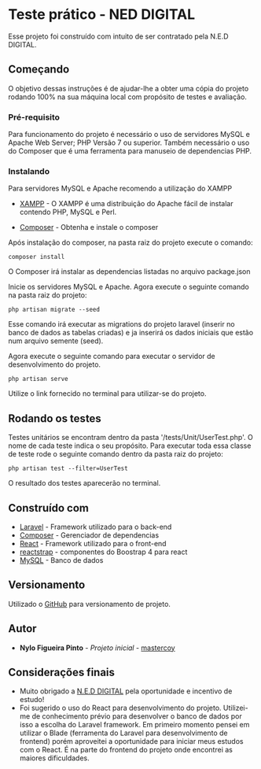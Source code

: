 # Teste prático - NED DIGITAL

Esse projeto foi construído com intuito de ser contratado pela N.E.D DIGITAL.

## Começando

O objetivo dessas instruções é de ajudar-lhe a obter uma cópia do projeto rodando 100% na sua máquina local com
propósito de testes e avaliação.

### Pré-requisito

Para funcionamento do projeto é necessário o uso de servidores MySQL e Apache Web Server; PHP Versão 7 ou superior. Também necessário o uso do Composer que é uma
ferramenta para manuseio de dependencias PHP.

### Instalando

Para servidores MySQL e Apache recomendo a utilização do XAMPP

* [XAMPP](https://www.apachefriends.org/pt_br/download.html) - O XAMPP é uma distribuição do Apache fácil de instalar contendo PHP, MySQL e Perl.

* [Composer](https://getcomposer.org/doc/00-intro.md) - Obtenha e instale o composer

Após instalação do composer, na pasta raiz do projeto execute o comando:

```
composer install
```

O Composer irá instalar as dependencias listadas no arquivo package.json

Inicie os servidores MySQL e Apache. Agora execute o seguinte comando na pasta raiz do projeto:

```
php artisan migrate --seed
```
Esse comando irá executar as migrations do projeto laravel (inserir no banco de dados as tabelas criadas) 
e ja inserirá os dados iniciais que estão num arquivo semente (seed).

Agora execute o seguinte comando para executar o servidor de desenvolvimento do projeto.

```
php artisan serve
```
Utilize o link fornecido no terminal para utilizar-se do projeto.

## Rodando os testes

Testes unitários se encontram dentro da pasta '/tests/Unit/UserTest.php'.
O nome de cada teste indica o seu propósito.
Para executar toda essa classe de teste rode o seguinte comando dentro da pasta raiz do projeto:
```
php artisan test --filter=UserTest
```

O resultado dos testes aparecerão no terminal.


## Construído com

* [Laravel](https://laravel.com/) - Framework utilizado para o back-end
* [Composer](https://getcomposer.org/) - Gerenciador de dependencias
* [React](https://reactjs.org/) - Framework utilizado para o front-end
* [reactstrap](https://reactstrap.github.io/) - componentes do Boostrap 4 para react
* [MySQL](https://www.mysql.com/) - Banco de dados

## Versionamento

Utilizado o  [GitHub](https://github.com/) para versionamento de projeto. 

## Autor

* **Nylo Figueira Pinto** - *Projeto inicial* - [mastercoy](https://github.com/mastercoy)

## Considerações finais

* Muito obrigado a [N.E.D DIGITAL](https://github.com/mastercoy) pela oportunidade e incentivo de estudo!
* Foi sugerido o uso do React para desenvolvimento do projeto.
 Utilizei-me de conhecimento prévio para desenvolver o banco de dados por isso a escolha do Laravel framework.
 Em primeiro momento pensei em utilizar o Blade (ferramenta do Laravel para desenvolvimento de frontend) porém aproveitei a oportunidade
 para iniciar meus estudos com o React. É na parte do frontend do projeto onde encontrei as maiores dificuldades.

